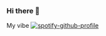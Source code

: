 ### Hi there 👋

<!--
**Nivedithamp/nivedithamp** is a ✨ _special_ ✨ repository because its `README.md` (this file) appears on your GitHub profile.

Here are some ideas to get you started:
I'm Niveditha Manne Padmaraju.
- 🔭 I’m currently studying on ... Web Services, database, oops
- 🌱 I’m currently learning ... Restful API
- 👯 I’m looking to collaborate on ... Open sources
- 🤔 I’m looking for help with ...
- 💬 Ask me about ...
- 📫 How to reach me: ... nivedithamp23@gmail.com
- 😄 Pronouns: ...
- ⚡ Fun fact: ...
-->

My vibe
[![spotify-github-profile](https://spotify-github-profile.vercel.app/api/view?uid=31duxl35fyma45e6ujymvnytkwzm&cover_image=true&theme=default&show_offline=false&background_color=121212&interchange=false)](https://github.com/kittinan/spotify-github-profile)
